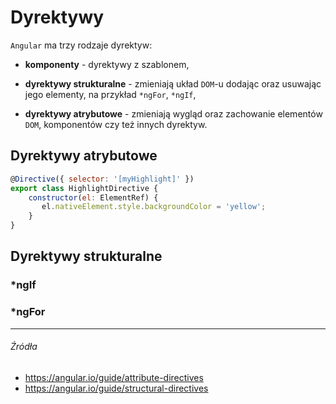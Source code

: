 # Dyrektywy

`Angular` ma trzy rodzaje dyrektyw:

* **komponenty** - dyrektywy z szablonem,

* **dyrektywy strukturalne** - zmieniają układ `DOM`-u dodając oraz usuwając jego elementy, na przykład `*ngFor`, `*ngIf`,

* **dyrektywy atrybutowe** - zmieniają wygląd oraz zachowanie elementów `DOM`, komponentów czy też innych dyrektyw.

## Dyrektywy atrybutowe

```js
@Directive({ selector: '[myHighlight]' })
export class HighlightDirective {
    constructor(el: ElementRef) {
       el.nativeElement.style.backgroundColor = 'yellow';
    }
}
```

## Dyrektywy strukturalne

### *ngIf

### *ngFor


---

###### Źródła

* https://angular.io/guide/attribute-directives
* https://angular.io/guide/structural-directives
